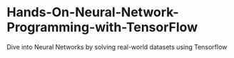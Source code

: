 # Hands-On-Neural-Network-Programming-with-TensorFlow
Dive into Neural Networks by solving real-world datasets using Tensorflow
